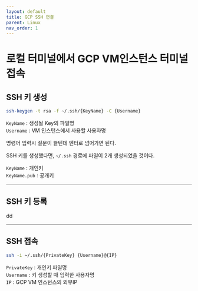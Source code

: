 ```yaml
---
layout: default
title: GCP SSH 연결
parent: Linux
nav_order: 1
---
```


# 로컬 터미널에서 GCP VM인스턴스 터미널 접속
## SSH 키 생성
```bash
ssh-keygen -t rsa -f ~/.ssh/{KeyName} -C {Username}
```

`KeyName` : 생성될 Key의 파일명  
`Username` : VM 인스턴스에서 사용할 사용자명

명령어 입력시 질문이 뜰텐데 엔터로 넘어가면 된다.

SSH 키를 생성했다면, `~/.ssh` 경로에 파일이 2개 생성되었을 것이다.

`KeyName` : 개인키  
`KeyName.pub` : 공개키
<hr>

## SSH 키 등록
dd
<hr>

## SSH 접속
```bash
ssh -i ~/.ssh/{PrivateKey} {Username}@{IP}
```

`PrivateKey` : 개인키 파일명  
`Username` : 키 생성할 때 입력한 사용자명  
`IP` : GCP VM 인스턴스의 외부IP

